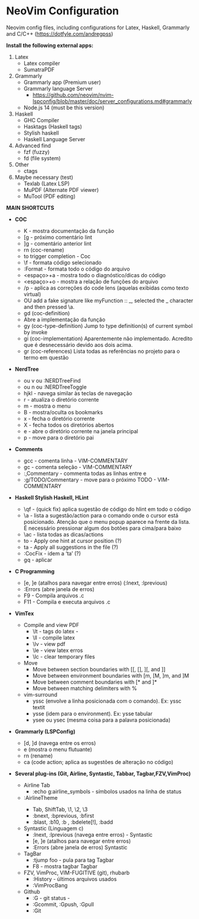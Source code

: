 # NeoVim Configuration
Neovim config files, including configurations for Latex, Haskell, Grammarly and C/C++
(https://dotfyle.com/andregpss)

**Install the following external apps:**

1. Latex 
   - Latex compiler
   - SumatraPDF
2. Grammarly
   - Grammarly app (Premium user)
   - Grammarly language Server 
     - https://github.com/neovim/nvim-lspconfig/blob/master/doc/server_configurations.md#grammarly
   - Node.js 14 (must be this version)
3. Haskell
   - GHC Compiler
   - Hasktags (Haskell tags)
   - Stylish haskell 
   - Haskell Language Server
4. Advanced find
   - fzf (fuzzy)
   - fd (file system)
5. Other
    - ctags
6. Maybe necessary (test)
   - Texlab (Latex LSP)
   - MuPDF (Alternate PDF viewer)
   - MuTool (PDF editing)

**MAIN SHORTCUTS**

- **COC**
	- K - mostra documentação da função
	- [g - próximo comentário lint
	- ]g - comentário anterior lint
	- <leader>rn (coc-rename)
	- <c-space> to trigger completion - Coc
	- \f - formata código selecionado
	- :Format - formata todo o código do arquivo
	- <espaço>+a - mostra todo o diagnóstico/dicas do código 
	- <espaço>+o - mostra a relação de funções do arquivo
	- /p - aplica as correções do code lens (aquelas exibidas como texto virtual)
	- 	OU add a fake signature like myFunction :: _, selected the _ character and then pressed \a.
	- gd (coc-definition)	
	- Abre a implementação da função
	- gy (coc-type-definition) Jump to type definition(s) of current symbol by invoke
	- gi (coc-implementation) Aparentemente não implementado. Acredito que é desnecessário devido aos dois acima.
	- gr (coc-references)	Lista todas as referências no projeto para o termo em questão

- **NerdTree**
	- <F2> ou <Leader>v ou :NERDTreeFind	 
	- <F3> ou <Leader>n ou :NERDTreeToggle
	- hjkl - navega similar às teclas de navegação
	- r - atualiza o diretório corrente
	- m - mostra o menu
	- B - mostra/oculta os bookmarks
	- x - fecha o diretório corrente
	- X - fecha todos os diretórios abertos
	- e - abre o diretório corrente na janela principal
	- p - move para o diretório pai	

- **Comments**
	- gcc - comenta linha				- VIM-COMMENTARY
	- gc - comenta seleção				- VIM-COMMENTARY
	- :<inicio>,<fim>Commentary - commenta todas as linhas entre <inicio> e <fim>
	- :g/TODO/Commentary - move para o próximo TODO - VIM-COMMENTARY

- **Haskell Stylish Haskell, HLint**
	- \qf - (quick fix) aplica sugestão de código do hlint em todo o código
	- \a - lista a sugestão/action para o comando onde o cursor está posicionado. Atenção que o menu popup aparece na frente da lista. É necessário pressionar algum dos botões para cima/para baixo
	- \ac - lista todas as dicas/actions
	- to - Apply one hint at cursor position (?)
	- ta - Apply all suggestions in the file (?)
	- :CocFix - idem a ‘ta’ (?)
	- <leader>gq - aplicar

- **C Programming**
	- [e, ]e (atalhos para navegar entre erros) (:lnext, :lprevious)
	- :Errors (abre janela de erros)	
	- F9 - Compila arquivos .c
	- F11 - Compila e executa arquivos .c

- **VimTex**
	- Compile and view PDF
		- \lt - tags do latex	-
		- \ll - compile latex
		- \lv - view pdf
		- \le - view latex erros
		- \lc - clear temporary files
	- Move
		- Move between section boundaries with [[, [], ][, and ]]
		- Move between environment boundaries with [m, [M, ]m, and ]M
		- Move between comment boundaries with [* and ]*
		- Move between matching delimiters with %
	- vim-surround
		- yssc <digitar comando> (envolve a linha posicionada com o comando). Ex: yssc textit
		- ysse <digitar environment> (idem para o environment). Ex: ysse tabular
		- ysee ou ysec (mesma coisa para a palavra posicionada)

- **Grammarly (LSPConfig)**
	- 	[d, ]d (navega entre os erros)
	- 	<space> e (mostra o menu flutuante)
	- 	<space> rn (rename)
	- 	<space> ca (code action; aplica as sugestões de alteração no código)

- **Several plug-ins (Git, Airline, Syntastic, Tabbar, Tagbar,FZV,VimProc)**
	- Airline Tab
		-	:echo g:airline_symbols - símbolos usados na linha de status
	- :AirlineTheme <theme>			
		- Tab, ShiftTab, \1, \2, \3			
		- :bnext, :bprevious, :bfirst			
		- :blast, :b10, :b <buffer-name>, :bdelete[!], :badd
	- Syntastic (Linguagem c)
		- :lnext, :lprevious (navega entre erros) - 	Syntastic
		- [e, ]e (atalhos para navegar entre erros)
		- :Errors (abre janela de erros)			Syntastic
	- TagBar
		- :tjump foo<tab>	- pula para tag		Tagbar
		- 	F8 - mostra tagbar				Tagbar
	- FZV, VimProc, VIM-FUGITIVE (git), rhubarb
		- :History - últimos arquivos usados		
		- :VimProcBang <comando do SO em uso>	
	- Github
		- :G - git status						- 
		- :Gcommit, :Gpush, :Gpull				
		- :Git	
